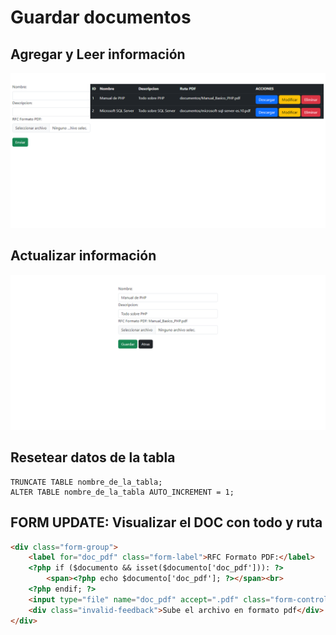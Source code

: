 #   Guardar documentos

## Agregar y Leer información
<p align="center"><img src="1.png"></p>

## Actualizar información
<p align="center"><img src="2.png"></p>



##  Resetear datos de la tabla
```
TRUNCATE TABLE nombre_de_la_tabla;
ALTER TABLE nombre_de_la_tabla AUTO_INCREMENT = 1;
```


##  FORM UPDATE: Visualizar el DOC con todo y ruta
```HTML
<div class="form-group">
    <label for="doc_pdf" class="form-label">RFC Formato PDF:</label>
    <?php if ($documento && isset($documento['doc_pdf'])): ?>
        <span><?php echo $documento['doc_pdf']; ?></span><br>
    <?php endif; ?>
    <input type="file" name="doc_pdf" accept=".pdf" class="form-control" required>
    <div class="invalid-feedback">Sube el archivo en formato pdf</div>
</div>
```